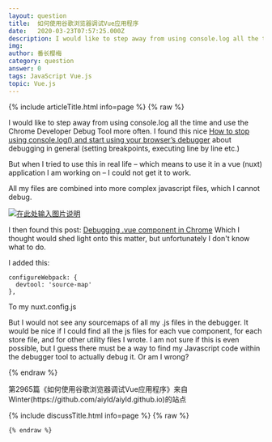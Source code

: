 ```yaml
---
layout: question
title:  如何使用谷歌浏览器调试Vue应用程序
date:   2020-03-23T07:57:25.000Z
description: I would like to step away from using console.log all the time and use the Chr...
img: 
author: 番长樱梅
category: question
answer: 0
tags: JavaScript Vue.js
topic: Vue.js
---
```

<div class="article-root">
  <div class="article">
    {% include articleTitle.html info=page %}
    {% raw %}
    <div class="article-content"><p>I would like to step away from using console.log all the time and use the Chrome Developer Debug Tool more often.
I found this nice <a href="https://medium.com/datadriveninvestor/stopping-using-console-log-and-start-using-your-browsers-debugger-62bc893d93ff" rel="nofollow noreferrer">How to stop using console.log() and start using your browser’s debugger</a> about debugging in general (setting breakpoints, executing line by line etc.)</p>

<p>But when I tried to use this in real life – which means to use it in a vue (nuxt) application I am working on – I could not get it to work.</p>

<p>All my files are combined into more complex javascript files, which I cannot debug.</p>

<p><a href="https://www.samyoc.com//uploads/users/3460/images/thumbnails/1584950244586.png" data-src="https://www.samyoc.com//uploads/users/3460/images/1584950244586.png" rel="nofollow noreferrer"><img src="https://i.stack.imgur.com/Iy9kF.png" alt="在此处输入图片说明"></a></p>

<p>I then found this post:
<a href="https://stackoverflow.com/questions/49892107/debugging-vue-component-in-chrome">Debugging .vue component in Chrome</a>
Which I thought would shed light onto this matter, but unfortunately I don't know what to do.</p>

<p>I added this:</p>

<pre><code>configureWebpack: {<font></font>
  devtool: 'source-map'<font></font>
},<font></font>
</code></pre>

<p>To my nuxt.config.js</p>

<p>But I would not see any sourcemaps of all my .js files in the debugger.
It would be nice if I could find all the js files for each vue component, for each store file, and for other utility files I wrote.
I am not sure if this is even possible, but I guess there must be a way to find my Javascript code within the debugger tool to actually debug it.
Or am I wrong?</p></div>
    {% endraw %}
  </div>
  <p class="winter_mark">第2965篇《如何使用谷歌浏览器调试Vue应用程序》来自Winter(https://github.com/aiyld/aiyld.github.io)的站点</p>
  <div class="discuss-wrapper">
    {% include discussTitle.html info=page %}
    {% raw %}
    
    {% endraw %}
  </div>
<div>
